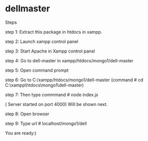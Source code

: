 # dellmaster

Steps

step 1: Extract this package in htdocs in xampp.

step 2: Launch xampp control panel

step 3: Start Apache in Xampp control panel

step 4: Go to dell-master in xampp/htdocs/mongo1/dell-master

step 5: Open command prompt

step 6: Go to C:/xampp/htdocs/mongo1/dell-master (command # cd C:\xampp\htdocs\mongo1\dell-master)

step 7: Then type commmand  # node index.js

( Server started on port 4000) Will be shown next.

step 8: Open browser

step 9: Type url # localhost/mongo1/dell


You are ready:)
